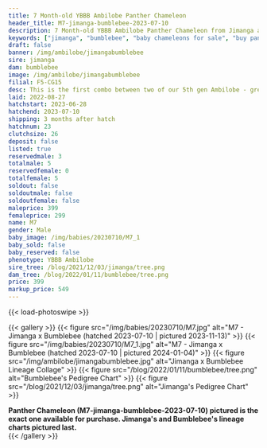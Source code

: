 ```yaml
---
title: 7 Month-old YBBB Ambilobe Panther Chameleon
header_title: M7-jimanga-bumblebee-2023-07-10
description: 7 Month-old YBBB Ambilobe Panther Chameleon from Jimanga and Bumblebee. This is the first combo between two of our 5th gen Ambilobe - great ybbb combo! We've included sire and dam dendrograms if available, but you can view our Jimanga or Bumblebee breeder pages for more information.
keywords: ["jimanga", "bumblebee", "baby chameleons for sale", "buy panther chameleon", "panther for sale", "panther chameleon price", "ambilobe panther chameleon"]
draft: false
banner: /img/ambilobe/jimangabumblebee
sire: jimanga
dam: bumblebee
image: /img/ambilobe/jimangabumblebee
filial: F5-CG15
desc: This is the first combo between two of our 5th gen Ambilobe - great ybbb combo!
laid: 2022-08-27
hatchstart: 2023-06-28
hatchend: 2023-07-10
shipping: 3 months after hatch
hatchnum: 23
clutchsize: 26
deposit: false
listed: true
reservedmale: 3
totalmale: 5
reservedfemale: 0
totalfemale: 5
soldout: false
soldoutmale: false
soldoutfemale: false
maleprice: 399
femaleprice: 299
name: M7
gender: Male
baby_image: /img/babies/20230710/M7_1
baby_sold: false
baby_reserved: false
phenotype: YBBB Ambilobe
sire_tree: /blog/2021/12/03/jimanga/tree.png
dam_tree: /blog/2022/01/11/bumblebee/tree.png
price: 399
markup_price: 549
---
```


{{< load-photoswipe >}}

{{< gallery >}}
  {{< figure src="/img/babies/20230710/M7.jpg" alt="M7 - Jimanga x Bumblebee (hatched 2023-07-10 | pictured 2023-11-13)" >}}
  {{< figure src="/img/babies/20230710/M7_1.jpg" alt="M7 - Jimanga x Bumblebee (hatched 2023-07-10 | pictured 2024-01-04)" >}}
  {{< figure src="/img/ambilobe/jimangabumblebee.jpg" alt="Jimanga x Bumblebee Lineage Collage" >}}
  {{< figure src="/blog/2022/01/11/bumblebee/tree.png" alt="Bumblebee's Pedigree Chart" >}}
  {{< figure src="/blog/2021/12/03/jimanga/tree.png" alt="Jimanga's Pedigree Chart" >}}
  <figcaption><strong>Panther Chameleon (M7-jimanga-bumblebee-2023-07-10) pictured is the exact one available for purchase. Jimanga's  and Bumblebee's lineage charts pictured last.</strong></figcaption>
{{< /gallery >}}
